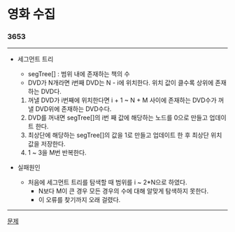 # 영화 수집
### 3653
***
- 세그먼트 트리
	+ segTree[] : 범위 내에 존재하는 책의 수
	+ DVD가 N개라면 i번째 DVD는 N - i에 위치한다. 위치 값이 클수록 상위에 존재하는 DVD다.
	1. 꺼낼 DVD가 i번째에 위치한다면 i + 1 ~ N + M 사이에 존재하는 DVD수가 꺼낼 DVD위에 존재하는 DVD수다.
	2. DVD를 꺼내면 segTree[]의 i번 째 값에 해당하는 노드를 0으로 만들고 업데이트 한다.
	3. 최상단에 해당하는 segTree[]의 값을 1로 만들고 업데이트 한 후 최상단 위치 값을 저장한다.
	4. 1 ~ 3을 M번 반복한다.
	
- 실패원인
	+ 처음에 세그먼트 트리를 탐색할 때 범위를 i ~ 2*N으로 하였다.
		- N보다 M이 큰 경우 모든 경우의 수에 대해 알맞게 탐색하지 못한다.
		- 이 오류를 찾기까지 오래 걸렸다.
***
[문제](https://www.acmicpc.net/problem/3653)
			 
